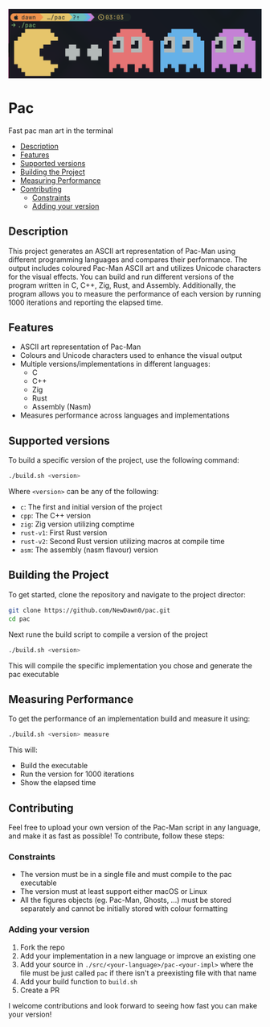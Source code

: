 ![pac](./.github/pac.png)

# Pac

Fast pac man art in the terminal

<!-- vim-markdown-toc GFM -->

* [Description](#description)
* [Features](#features)
* [Supported versions](#supported-versions)
* [Building the Project](#building-the-project)
* [Measuring Performance](#measuring-performance)
* [Contributing](#contributing)
    * [Constraints](#constraints)
    * [Adding your version](#adding-your-version)

<!-- vim-markdown-toc -->

## Description

This project generates an ASCII art representation of Pac-Man using different programming languages and compares their performance. The output includes coloured Pac-Man ASCII art and utilizes Unicode characters for the visual effects. You can build and run different versions of the program written in C, C++, Zig, Rust, and Assembly. Additionally, the program allows you to measure the performance of each version by running 1000 iterations and reporting the elapsed time.

## Features

- ASCII art representation of Pac-Man
- Colours and Unicode characters used to enhance the visual output
- Multiple versions/implementations in different languages:
  - C
  - C++
  - Zig
  - Rust
  - Assembly (Nasm)
- Measures performance across languages and implementations

## Supported versions

To build a specific version of the project, use the following command:

```bash
./build.sh <version>
```

Where `<version>` can be any of the following:

- `c`: The first and initial version of the project
- `cpp`: The C++ version
- `zig`: Zig version utilizing comptime
- `rust-v1`: First Rust version
- `rust-v2`: Second Rust version utilizing macros at compile time
- `asm`: The assembly (nasm flavour) version

## Building the Project

To get started, clone the repository and navigate to the project director:

```bash
git clone https://github.com/NewDawn0/pac.git
cd pac
```

Next rune the build script to compile a version of the project

```bash
./build.sh <version>
```

This will compile the specific implementation you chose and generate the pac executable

## Measuring Performance

To get the performance of an implementation build and measure it using:

```bash
./build.sh <version> measure
```

This will:

- Build the executable
- Run the version for 1000 iterations
- Show the elapsed time

## Contributing

Feel free to upload your own version of the Pac-Man script in any language, and make it as fast as possible! To contribute, follow these steps:

### Constraints

- The version must be in a single file and must compile to the pac executable
- The version must at least support either macOS or Linux
- All the figures objects (eg. Pac-Man, Ghosts, ...) must be stored separately and cannot be initially stored with colour formatting

### Adding your version

1. Fork the repo
2. Add your implementation in a new language or improve an existing one
3. Add your source in `./src/<your-language>/pac-<your-impl>` where the file must be just called `pac` if there isn't a preexisting file with that name
4. Add your build function to `build.sh`
5. Create a PR

I welcome contributions and look forward to seeing how fast you can make your version!
